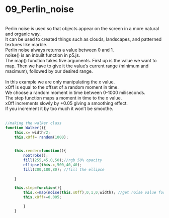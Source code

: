 # 09_Perlin_noise
</br>
Perlin noise is used so that objects appear on the screen in a more natural and organic way.</br>
It can be used to created things such as clouds, landscapes, and patterned textures like marble.</br>
Perlin noise always returns a value between 0 and 1.</br>
noise() is an inbuilt function in p5.js.</br>
The map() function takes five arguments. First up is the value we want to map. Then we have to give it the value’s current range (minimum and maximum), followed by our desired range.</br>
</br>
In this example we are only manipulating the x value.</br>
xOff is equal to the offset of a random moment in time.</br>
We choose a random moment in time between 0-1000 miliseconds.</br>
The step function maps a moment in time to the x value.</br>
xOff increments slowly by +0.05 giving a smoothing effect. </br>
If you increment it by too much it won’t be smoothe.</br></br>

```js
//making the walker class 
function Walker(){
	this.x= width/2;
	this.xOff= random(1000); 
	

	this.render=function(){
		noStroke();
		fill(255,45,0,50);//rgb 50% opacity
		ellipse(this.x,500,40,40);
		fill(200,180,80); //fill the ellipse
		
	}

	this.step=function(){
		this.x=map(noise(this.xOff),0,1,0,width); //get noise value for current time --> between 0 and 1  map it between what we want 0 and the width 
		this.xOff+=0.005;

		}
	}
```
</br>